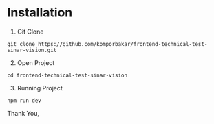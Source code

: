 # Installation

1. Git Clone

```
git clone https://github.com/komporbakar/frontend-technical-test-sinar-vision.git
```

2. Open Project

```
cd frontend-technical-test-sinar-vision
```

3. Running Project

```
npm run dev
```

Thank You,

